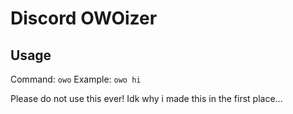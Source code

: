 # Discord OWOizer

## Usage

Command: `owo`
Example: `owo hi`

Please do not use this ever! Idk why i made this in the first place...
